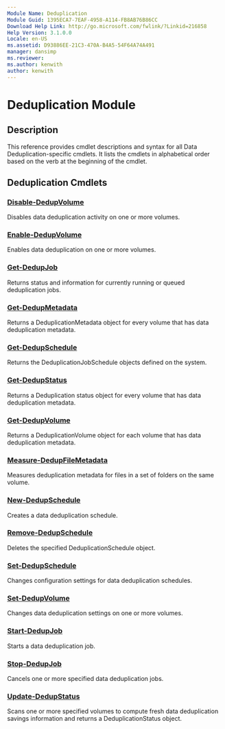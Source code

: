 ```yaml
---
Module Name: Deduplication
Module Guid: 1395ECA7-7EAF-4958-A114-FB8AB76B86CC
Download Help Link: http://go.microsoft.com/fwlink/?Linkid=216858
Help Version: 3.1.0.0
Locale: en-US
ms.assetid: D93886EE-21C3-470A-B4A5-54F64A74A491
manager: dansimp
ms.reviewer:
ms.author: kenwith
author: kenwith
---
```


# Deduplication Module
## Description
This reference provides cmdlet descriptions and syntax for all Data Deduplication-specific cmdlets. 
It lists the cmdlets in alphabetical order based on the verb at the beginning of the cmdlet.

## Deduplication Cmdlets
### [Disable-DedupVolume](./Disable-DedupVolume.md)
Disables data deduplication activity on one or more volumes.

### [Enable-DedupVolume](./Enable-DedupVolume.md)
Enables data deduplication on one or more volumes.

### [Get-DedupJob](./Get-DedupJob.md)
Returns status and information for currently running or queued deduplication jobs.

### [Get-DedupMetadata](./Get-DedupMetadata.md)
Returns a DeduplicationMetadata object for every volume that has data deduplication metadata.

### [Get-DedupSchedule](./Get-DedupSchedule.md)
Returns the DeduplicationJobSchedule objects defined on the system.

### [Get-DedupStatus](./Get-DedupStatus.md)
Returns a Deduplication status object for every volume that has data deduplication metadata.

### [Get-DedupVolume](./Get-DedupVolume.md)
Returns a DeduplicationVolume object for each volume that has data deduplication metadata.

### [Measure-DedupFileMetadata](./Measure-DedupFileMetadata.md)
Measures deduplication metadata for files in a set of folders on the same volume.

### [New-DedupSchedule](./New-DedupSchedule.md)
Creates a data deduplication schedule.

### [Remove-DedupSchedule](./Remove-DedupSchedule.md)
Deletes the specified DeduplicationSchedule object.

### [Set-DedupSchedule](./Set-DedupSchedule.md)
Changes configuration settings for data deduplication schedules.

### [Set-DedupVolume](./Set-DedupVolume.md)
Changes data deduplication settings on one or more volumes.

### [Start-DedupJob](./Start-DedupJob.md)
Starts a data deduplication job.

### [Stop-DedupJob](./Stop-DedupJob.md)
Cancels one or more specified data deduplication jobs.

### [Update-DedupStatus](./Update-DedupStatus.md)
Scans one or more specified volumes to compute fresh data deduplication savings information and returns a DeduplicationStatus object.
